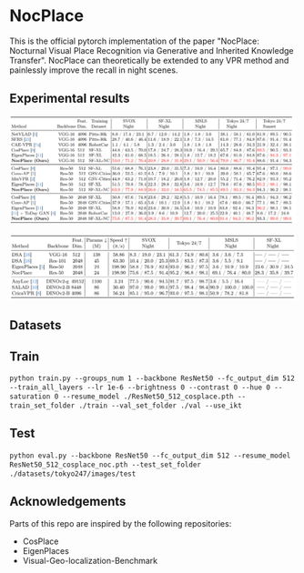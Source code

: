 # NocPlace

This is the official pytorch implementation of the paper "NocPlace: Nocturnal Visual Place Recognition via Generative and Inherited Knowledge Transfer".
NocPlace can theoretically be extended to any VPR method and painlessly improve the recall in night scenes.

## Experimental results

![avatar](./figs/exp_vpr_1.png)

![avatar](./figs/exp_vpr_2.png)

## Datasets

## Train

```
python train.py --groups_num 1 --backbone ResNet50 --fc_output_dim 512 --train_all_layers --lr 1e-6 --brightness 0 --contrast 0 --hue 0 --saturation 0 --resume_model ./ResNet50_512_cosplace.pth --train_set_folder ./train --val_set_folder ./val --use_ikt
```

## Test
```
python eval.py --backbone ResNet50 --fc_output_dim 512 --resume_model ResNet50_512_cosplace_noc.pth --test_set_folder ./datasets/tokyo247/images/test
```

## Acknowledgements

Parts of this repo are inspired by the following repositories:

* CosPlace
* EigenPlaces
* Visual-Geo-localization-Benchmark
